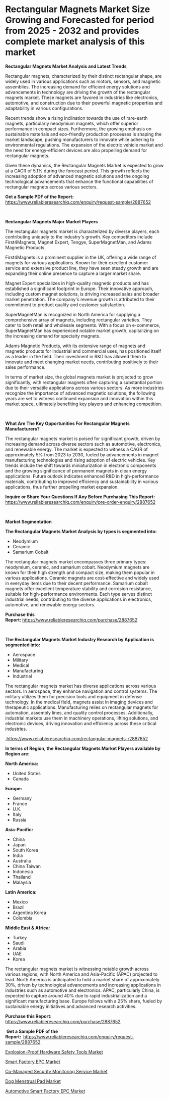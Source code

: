 <p><h1>Rectangular Magnets Market Size Growing and Forecasted for period from 2025 - 2032 and provides complete market analysis of this market</h1></p><p><strong>Rectangular Magnets Market Analysis and Latest Trends</strong></p>
<p><p>Rectangular magnets, characterized by their distinct rectangular shape, are widely used in various applications such as motors, sensors, and magnetic assemblies. The increasing demand for efficient energy solutions and advancements in technology are driving the growth of the rectangular magnets market. These magnets are favored in industries like electronics, automotive, and construction due to their powerful magnetic properties and adaptability in various configurations.</p><p>Recent trends show a rising inclination towards the use of rare-earth magnets, particularly neodymium magnets, which offer superior performance in compact sizes. Furthermore, the growing emphasis on sustainable materials and eco-friendly production processes is shaping the market landscape, pushing manufacturers to innovate while adhering to environmental regulations. The expansion of the electric vehicle market and the need for energy-efficient devices are also propelling demand for rectangular magnets.</p><p>Given these dynamics, the Rectangular Magnets Market is expected to grow at a CAGR of 5.1% during the forecast period. This growth reflects the increasing adoption of advanced magnetic solutions and the ongoing technological advancements that enhance the functional capabilities of rectangular magnets across various sectors.</p></p>
<p><strong>Get a Sample PDF of the Report:&nbsp;</strong> <a href="https://www.reliableresearchiq.com/enquiry/request-sample/2887652?utm_campaign=121&utm_medium=2&utm_source=Github&utm_content=ia&utm_term=14032025&utm_id=rectangular-magnets">https://www.reliableresearchiq.com/enquiry/request-sample/2887652</a></p>
<p>&nbsp;</p>
<p><strong>Rectangular Magnets Major Market Players</strong></p>
<p><p>The rectangular magnets market is characterized by diverse players, each contributing uniquely to the industry's growth. Key competitors include First4Magnets, Magnet Expert, Tengye, SuperMagnetMan, and Adams Magnetic Products. </p><p>First4Magnets is a prominent supplier in the UK, offering a wide range of magnets for various applications. Known for their excellent customer service and extensive product line, they have seen steady growth and are expanding their online presence to capture a larger market share.</p><p>Magnet Expert specializes in high-quality magnetic products and has established a significant footprint in Europe. Their innovative approach, including custom magnet solutions, is driving increased sales and broader market penetration. The company's revenue growth is attributed to their commitment to product quality and customer satisfaction.</p><p>SuperMagnetMan is recognized in North America for supplying a comprehensive array of magnets, including rectangular varieties. They cater to both retail and wholesale segments. With a focus on e-commerce, SuperMagnetMan has experienced notable market growth, capitalizing on the increasing demand for specialty magnets.</p><p>Adams Magnetic Products, with its extensive range of magnets and magnetic products for industrial and commercial uses, has positioned itself as a leader in the field. Their investment in R&D has allowed them to innovate and meet changing market needs, contributing positively to their sales performance.</p><p>In terms of market size, the global magnets market is projected to grow significantly, with rectangular magnets often capturing a substantial portion due to their versatile applications across various sectors. As more industries recognize the importance of advanced magnetic solutions, the following years are set to witness continued expansion and innovation within this market space, ultimately benefiting key players and enhancing competition.</p></p>
<p>&nbsp;</p>
<p><strong>What Are The Key Opportunities For Rectangular Magnets Manufacturers?</strong></p>
<p><p>The rectangular magnets market is poised for significant growth, driven by increasing demand across diverse sectors such as automotive, electronics, and renewable energy. The market is expected to witness a CAGR of approximately 5% from 2023 to 2030, fueled by advancements in magnet manufacturing technologies and rising adoption of electric vehicles. Key trends include the shift towards miniaturization in electronic components and the growing significance of permanent magnets in clean energy applications. Future outlook indicates enhanced R&D in high-performance materials, contributing to improved efficiency and sustainability in various applications, thus further propelling market expansion.</p></p>
<p><strong>Inquire or Share Your Questions If Any Before Purchasing This Report:</strong> <a href="https://www.reliableresearchiq.com/enquiry/pre-order-enquiry/2887652?utm_campaign=121&utm_medium=2&utm_source=Github&utm_content=ia&utm_term=14032025&utm_id=rectangular-magnets">https://www.reliableresearchiq.com/enquiry/pre-order-enquiry/2887652</a></p>
<p>&nbsp;</p>
<p><strong>Market Segmentation</strong></p>
<p><strong>The Rectangular Magnets Market Analysis by types is segmented into:</strong></p>
<p><ul><li>Neodymium</li><li>Ceramic</li><li>Samarium Cobalt</li></ul></p>
<p><p>The rectangular magnets market encompasses three primary types: neodymium, ceramic, and samarium cobalt. Neodymium magnets are known for their high strength and compact size, making them popular in various applications. Ceramic magnets are cost-effective and widely used in everyday items due to their decent performance. Samarium cobalt magnets offer excellent temperature stability and corrosion resistance, suitable for high-performance environments. Each type serves distinct industrial needs, contributing to the diverse applications in electronics, automotive, and renewable energy sectors.</p></p>
<p><strong>Purchase this Report:&nbsp;</strong><a href="https://www.reliableresearchiq.com/purchase/2887652?utm_campaign=121&utm_medium=2&utm_source=Github&utm_content=ia&utm_term=14032025&utm_id=rectangular-magnets">https://www.reliableresearchiq.com/purchase/2887652</a></p>
<p>&nbsp;</p>
<p><strong>The Rectangular Magnets Market Industry Research by Application is segmented into:</strong></p>
<p><ul><li>Aerospace</li><li>Military</li><li>Medical</li><li>Manufacturing</li><li>Industrial</li></ul></p>
<p><p>The rectangular magnets market has diverse applications across various sectors. In aerospace, they enhance navigation and control systems. The military utilizes them for precision tools and equipment in defense technology. In the medical field, magnets assist in imaging devices and therapeutic applications. Manufacturing relies on rectangular magnets for automation, assembly lines, and quality control processes. Additionally, industrial markets use them in machinery operations, lifting solutions, and electronic devices, driving innovation and efficiency across these critical industries.</p></p>
<p><a href="https://www.reliableresearchiq.com/rectangular-magnets-r2887652?utm_campaign=121&utm_medium=2&utm_source=Github&utm_content=ia&utm_term=14032025&utm_id=rectangular-magnets">&nbsp;https://www.reliableresearchiq.com/rectangular-magnets-r2887652</a></p>
<p><strong>In terms of Region, the Rectangular Magnets Market Players available by Region are:</strong></p>
<p>
    <p> <strong> North America: </strong>
        <ul>
            <li>United States</li>
            <li>Canada</li>
        </ul>
        </p> 
    <p> <strong> Europe: </strong>
        <ul>
            <li>Germany</li>
            <li>France</li>
            <li>U.K.</li>
            <li>Italy</li>
            <li>Russia</li>
        </ul>
        </p> 
    <p> <strong> Asia-Pacific: </strong>
        <ul>
            <li>China</li>
            <li>Japan</li>
            <li>South Korea</li>
            <li>India</li>
            <li>Australia</li>
            <li>China Taiwan</li>
            <li>Indonesia</li>
            <li>Thailand</li>
            <li>Malaysia</li>
        </ul>
        </p> 
    <p> <strong> Latin America: </strong>
        <ul>
            <li>Mexico</li>
            <li>Brazil</li>
            <li>Argentina Korea</li>
            <li>Colombia</li>
        </ul>
        </p> 
    <p> <strong> Middle East & Africa: </strong>
        <ul>
            <li>Turkey</li>
            <li>Saudi</li>
            <li>Arabia</li>
            <li>UAE</li>
            <li>Korea</li>
        </ul>
    </p>
    </p>
<p><p>The rectangular magnets market is witnessing notable growth across various regions, with North America and Asia-Pacific (APAC) projected to lead. North America is anticipated to hold a market share of approximately 30%, driven by technological advancements and increasing applications in industries such as automotive and electronics. APAC, particularly China, is expected to capture around 40% due to rapid industrialization and a significant manufacturing base. Europe follows with a 25% share, fueled by sustainable energy initiatives and advanced research activities.</p></p>
<p><strong>Purchase this Report: </strong><a href="https://www.reliableresearchiq.com/purchase/2887652?utm_campaign=121&utm_medium=2&utm_source=Github&utm_content=ia&utm_term=14032025&utm_id=rectangular-magnets">https://www.reliableresearchiq.com/purchase/2887652</a></p>
<p>&nbsp;<strong>Get a Sample PDF of the Report:&nbsp;&nbsp;</strong><a href="https://www.reliableresearchiq.com/enquiry/request-sample/2887652?utm_campaign=121&utm_medium=2&utm_source=Github&utm_content=ia&utm_term=14032025&utm_id=rectangular-magnets">https://www.reliableresearchiq.com/enquiry/request-sample/2887652</a></p>
<p><strong></strong></p>
<p><p><a href="https://github.com/kadutjoelly83/Market-Research-Report-List-1/blob/main/explosion-proof-hardware-safety-tools-market.md?utm_campaign=121&utm_medium=2&utm_source=Github&utm_content=ia&utm_term=14032025&utm_id=rectangular-magnets">Explosion-Proof Hardware Safety Tools Market</a></p><p><a href="https://github.com/frodanlert/Market-Research-Report-List-1/blob/main/smart-factory-epc-market.md?utm_campaign=121&utm_medium=2&utm_source=Github&utm_content=ia&utm_term=14032025&utm_id=rectangular-magnets">Smart Factory EPC Market</a></p><p><a href="https://github.com/shimweummul/Market-Research-Report-List-1/blob/main/co-managed-security-monitoring-service-market.md?utm_campaign=121&utm_medium=2&utm_source=Github&utm_content=ia&utm_term=14032025&utm_id=rectangular-magnets">Co-Managed Security Monitoring Service Market</a></p><p><a href="https://github.com/iperitvik8/Market-Research-Report-List-1/blob/main/dog-menstrual-pad-market.md?utm_campaign=121&utm_medium=2&utm_source=Github&utm_content=ia&utm_term=14032025&utm_id=rectangular-magnets">Dog Menstrual Pad Market</a></p><p><a href="https://github.com/snaikraso/Market-Research-Report-List-1/blob/main/automotive-smart-factory-epc-market.md?utm_campaign=121&utm_medium=2&utm_source=Github&utm_content=ia&utm_term=14032025&utm_id=rectangular-magnets">Automotive Smart Factory EPC Market</a></p></p>